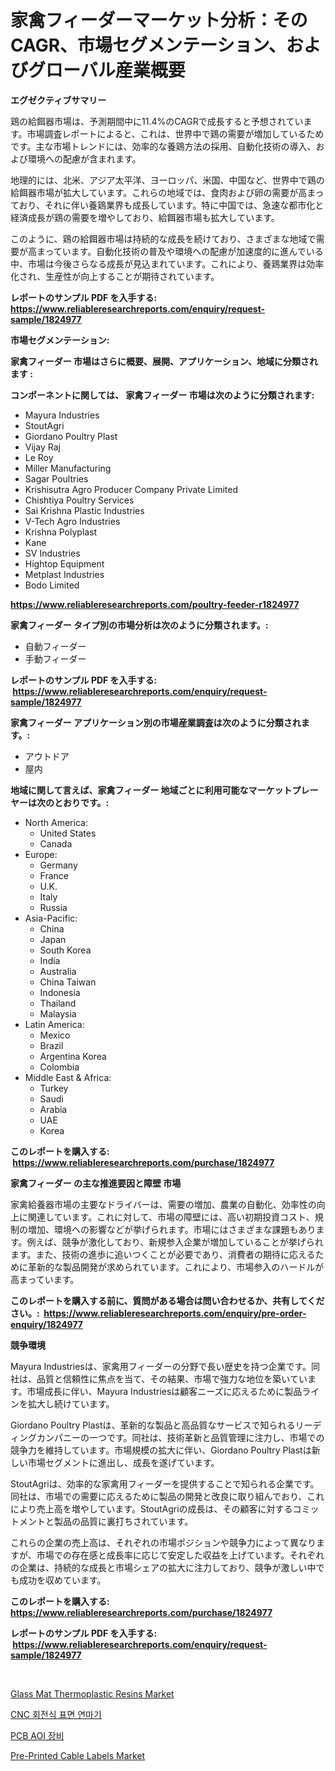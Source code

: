 <p><h1>家禽フィーダーマーケット分析：そのCAGR、市場セグメンテーション、およびグローバル産業概要</h1></p><p><strong>エグゼクティブサマリー</strong></p>
<p><p>鶏の給餌器市場は、予測期間中に11.4%のCAGRで成長すると予想されています。市場調査レポートによると、これは、世界中で鶏の需要が増加しているためです。主な市場トレンドには、効率的な養鶏方法の採用、自動化技術の導入、および環境への配慮が含まれます。</p><p>地理的には、北米、アジア太平洋、ヨーロッパ、米国、中国など、世界中で鶏の給餌器市場が拡大しています。これらの地域では、食肉および卵の需要が高まっており、それに伴い養鶏業界も成長しています。特に中国では、急速な都市化と経済成長が鶏の需要を増やしており、給餌器市場も拡大しています。</p><p>このように、鶏の給餌器市場は持続的な成長を続けており、さまざまな地域で需要が高まっています。自動化技術の普及や環境への配慮が加速度的に進んでいる中、市場は今後さらなる成長が見込まれています。これにより、養鶏業界は効率化され、生産性が向上することが期待されています。</p></p>
<p><strong>レポートのサンプル PDF を入手する: <a href="https://www.reliableresearchreports.com/enquiry/request-sample/1824977">https://www.reliableresearchreports.com/enquiry/request-sample/1824977</a></strong></p>
<p><strong>市場セグメンテーション:</strong></p>
<p><strong> 家禽フィーダー 市場はさらに概要、展開、アプリケーション、地域に分類されます :</strong></p>
<p><strong>コンポーネントに関しては、 家禽フィーダー 市場は次のように分類されます: &nbsp;</strong></p>
<p><ul><li>Mayura Industries</li><li>StoutAgri</li><li>Giordano Poultry Plast</li><li>Vijay Raj</li><li>Le Roy</li><li>Miller Manufacturing</li><li>Sagar Poultries</li><li>Krishisutra Agro Producer Company Private Limited</li><li>Chishtiya Poultry Services</li><li>Sai Krishna Plastic Industries</li><li>V-Tech Agro Industries</li><li>Krishna Polyplast</li><li>Kane</li><li>SV Industries</li><li>Hightop Equipment</li><li>Metplast Industries</li><li>Bodo Limited</li></ul></p>
<p><strong><a href="https://www.reliableresearchreports.com/poultry-feeder-r1824977">https://www.reliableresearchreports.com/poultry-feeder-r1824977</a></strong></p>
<p><strong> 家禽フィーダー タイプ別の市場分析は次のように分類されます。:</strong></p>
<p><ul><li>自動フィーダー</li><li>手動フィーダー</li></ul></p>
<p><strong>レポートのサンプル PDF を入手する: &nbsp;<a href="https://www.reliableresearchreports.com/enquiry/request-sample/1824977">https://www.reliableresearchreports.com/enquiry/request-sample/1824977</a></strong></p>
<p><strong> 家禽フィーダー アプリケーション別の市場産業調査は次のように分類されます。:</strong></p>
<p><ul><li>アウトドア</li><li>屋内</li></ul></p>
<p><strong>地域に関して言えば、家禽フィーダー 地域ごとに利用可能なマーケットプレーヤーは次のとおりです。:</strong></p>
<p><ul>
    <li>
        North America:
        <ul>
            <li>United States</li>
            <li>Canada</li>
        </ul>
    </li>
    <li>
        Europe:
        <ul>
            <li>Germany</li>
            <li>France</li>
            <li>U.K.</li>
            <li>Italy</li>
            <li>Russia</li>
        </ul>
    </li>
    <li>
        Asia-Pacific:
        <ul>
            <li>China</li>
            <li>Japan</li>
            <li>South Korea</li>
            <li>India</li>
            <li>Australia</li>
            <li>China Taiwan</li>
            <li>Indonesia</li>
            <li>Thailand</li>
            <li>Malaysia</li>
        </ul>
    </li>
    <li>
        Latin America:
        <ul>
            <li>Mexico</li>
            <li>Brazil</li>
            <li>Argentina Korea</li>
            <li>Colombia</li>
        </ul>
    </li>
    <li>
        Middle East & Africa:
        <ul>
            <li>Turkey</li>
            <li>Saudi</li>
            <li>Arabia</li>
            <li>UAE</li>
            <li>Korea</li>
        </ul>
    </li>
    </ul></p>
<p><strong>このレポートを購入する: &nbsp;<a href="https://www.reliableresearchreports.com/purchase/1824977">https://www.reliableresearchreports.com/purchase/1824977</a></strong></p>
<p><strong>家禽フィーダー の主な推進要因と障壁 市場</strong></p>
<p><p>家禽給養器市場の主要なドライバーは、需要の増加、農業の自動化、効率性の向上に関連しています。これに対して、市場の障壁には、高い初期投資コスト、規制の増加、環境への影響などが挙げられます。市場にはさまざまな課題もあります。例えば、競争が激化しており、新規参入企業が増加していることが挙げられます。また、技術の進歩に追いつくことが必要であり、消費者の期待に応えるために革新的な製品開発が求められています。これにより、市場参入のハードルが高まっています。</p></p>
<p><strong>このレポートを購入する前に、質問がある場合は問い合わせるか、共有してください。:&nbsp; <a href="https://www.reliableresearchreports.com/enquiry/pre-order-enquiry/1824977">https://www.reliableresearchreports.com/enquiry/pre-order-enquiry/1824977</a></strong></p>
<p><strong>競争環境</strong></p>
<p><p>Mayura Industriesは、家禽用フィーダーの分野で長い歴史を持つ企業です。同社は、品質と信頼性に焦点を当て、その結果、市場で強力な地位を築いています。市場成長に伴い、Mayura Industriesは顧客ニーズに応えるために製品ラインを拡大し続けています。</p><p>Giordano Poultry Plastは、革新的な製品と高品質なサービスで知られるリーディングカンパニーの一つです。同社は、技術革新と品質管理に注力し、市場での競争力を維持しています。市場規模の拡大に伴い、Giordano Poultry Plastは新しい市場セグメントに進出し、成長を遂げています。</p><p>StoutAgriは、効率的な家禽用フィーダーを提供することで知られる企業です。同社は、市場での需要に応えるために製品の開発と改良に取り組んでおり、これにより売上高を増やしています。StoutAgriの成長は、その顧客に対するコミットメントと製品の品質に裏打ちされています。</p><p>これらの企業の売上高は、それぞれの市場ポジションや競争力によって異なりますが、市場での存在感と成長率に応じて安定した収益を上げています。それぞれの企業は、持続的な成長と市場シェアの拡大に注力しており、競争が激しい中でも成功を収めています。</p></p>
<p><strong>このレポートを購入する: &nbsp; <a href="https://www.reliableresearchreports.com/purchase/1824977">https://www.reliableresearchreports.com/purchase/1824977</a></strong></p>
<p><strong>レポートのサンプル PDF を入手する: &nbsp;<a href="https://www.reliableresearchreports.com/enquiry/request-sample/1824977">https://www.reliableresearchreports.com/enquiry/request-sample/1824977</a></strong><strong></strong></p>
<p>&nbsp;</p>
<p><p><a href="https://www.linkedin.com/pulse/glass-mat-thermoplastic-resins-market-provides-comprehensive-39fac?trackingId=yV874jME9dgqXhFkU%2FexvQ%3D%3D">Glass Mat Thermoplastic Resins Market</a></p><p><a href="https://medium.com/@cleocarroll2023/cnc-%EB%A1%9C%ED%84%B0%EB%A6%AC-%ED%91%9C%EB%A9%B4-%EA%B7%B8%EB%9D%BC%EC%9D%B8%EB%8D%94-%EC%8B%9C%EC%9E%A5-%EA%B7%9C%EB%AA%A8-%EB%B0%8F-%EC%8B%9C%EC%9E%A5-%EB%8F%99%ED%96%A5-%EC%A0%84%EC%B2%B4-%EC%82%B0%EC%97%85-%EA%B0%9C%EC%9A%94-2024%EB%85%84%EB%B6%80%ED%84%B0-2031%EB%85%84%EA%B9%8C%EC%A7%80-bcf48cb1d9b2">CNC 회전식 표면 연마기</a></p><p><a href="https://medium.com/@cleocarroll2023/pcb-aoi-%EC%9E%A5%EB%B9%84-%EC%8B%9C%EC%9E%A5-%EC%9C%A0%ED%98%95-%EC%9D%91%EC%9A%A9-%EB%B0%8F-%EC%A7%80%EB%A6%AC%EC%97%90-%EB%8C%80%ED%95%9C-%ED%8F%AC%EA%B4%84%EC%A0%81%EC%9D%B8-%ED%8F%89%EA%B0%80-2363663427f8">PCB AOI 장비</a></p><p><a href="https://www.linkedin.com/pulse/pre-printed-cable-labels-market-size-global-industry-overview-vumqc?trackingId=VslAf7yQkAklqh3vqlzeug%3D%3D">Pre-Printed Cable Labels Market</a></p></p>